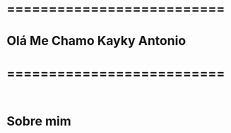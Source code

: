 <h1><strong>==========================</strong></h1>
<h1><strong>Olá Me Chamo Kayky Antonio</strong></h1>
<h1><strong>==========================</strong></h1>
<br>
<h1><strong>Sobre mim</strong></h1>
